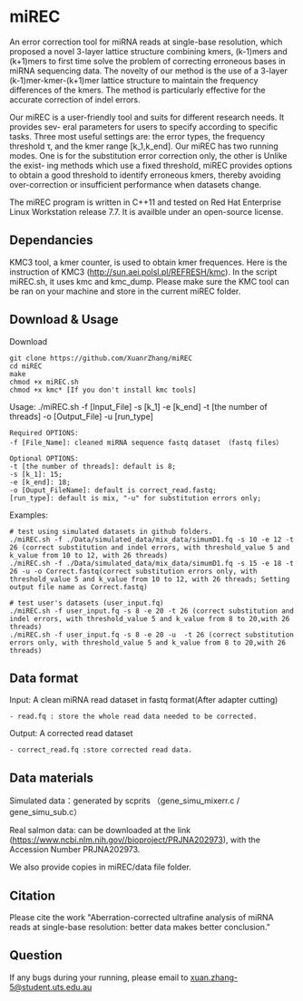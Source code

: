 # miREC
An error correction tool for miRNA reads at single-base resolution, which proposed a novel 3-layer lattice structure combining kmers, (k-1)mers and (k+1)mers to first time solve the problem of correcting erroneous bases in miRNA sequencing data. 
The novelty of our method is the use of a 3-layer (k-1)mer-kmer-(k+1)mer lattice structure to maintain the frequency differences of the kmers.
The method is particularly effective for the accurate correction of indel errors. 

Our miREC is a user-friendly tool and suits for different research needs. It provides sev- eral parameters for users to specify according to specific tasks. Three most useful settings are: the error types, the frequency threshold τ, and the kmer range [k_1,k_end]. Our miREC has two running modes. One is for the substitution error correction only, the other is Unlike the exist- ing methods which use a fixed threshold, miREC provides options to obtain a good threshold to identify erroneous kmers, thereby avoiding over-correction or insufficient performance when datasets change.  

The miREC program is written in C++11 and tested on Red Hat Enterprise Linux Workstation release 7.7. It is availble under an open-source license.

## Dependancies
KMC3 tool, a kmer counter, is used to obtain kmer frequences. Here is the instruction of KMC3 (http://sun.aei.polsl.pl/REFRESH/kmc).
In the script miREC.sh, it uses kmc and kmc_dump. Please make sure the KMC tool can be ran on your machine and store in the current miREC folder.

## Download & Usage

Download

	git clone https://github.com/XuanrZhang/miREC
	cd miREC
	make
	chmod +x miREC.sh
	chmod +x kmc* [If you don't install kmc tools] 
	
	
Usage: ./miREC.sh -f [Input_File] -s [k_1] -e [k_end] -t [the number of threads] -o [Output_File] -u [run_type]

	Required OPTIONS:
	-f [File_Name]: cleaned miRNA sequence fastq dataset （fastq files）

	Optional OPTIONS:
	-t [the number of threads]: default is 8;
	-s [k_1]: 15;
	-e [k_end]: 18;
	-o [Ouput_FileName]: default is correct_read.fastq;
	[run_type]: default is mix, "-u" for substitution errors only;
	
Examples: 

	# test using simulated datasets in github folders.
	./miREC.sh -f ./Data/simulated_data/mix_data/simumD1.fq -s 10 -e 12 -t 26 (correct substitution and indel errors, with threshold_value 5 and k_value from 10 to 12, with 26 threads)
	./miREC.sh -f ./Data/simulated_data/mix_data/simumD1.fq -s 15 -e 18 -t 26 -u -o Correct.fastq(correct substitution errors only, with threshold_value 5 and k_value from 10 to 12, with 26 threads; Setting output file name as Correct.fastq)
	
	# test user's datasets (user_input.fq)
	./miREC.sh -f user_input.fq -s 8 -e 20 -t 26 (correct substitution and indel errors, with threshold_value 5 and k_value from 8 to 20,with 26 threads)
	./miREC.sh -f user_input.fq -s 8 -e 20 -u  -t 26 (correct substitution errors only, with threshold_value 5 and k_value from 8 to 20,with 26 threads)
	
  
## Data format
Input: A clean miRNA read dataset in fastq format(After adapter cutting)

	- read.fq : store the whole read data needed to be corrected.
	
Output: A corrected read dataset 

	- correct_read.fq :store corrected read data.
	
## Data materials

Simulated data：generated by scprits （gene_simu_mixerr.c / gene_simu_sub.c）

Real salmon data: can be downloaded at the link (https://www.ncbi.nlm.nih.gov//bioproject/PRJNA202973), with the Accession Number PRJNA202973.

We also provide copies in miREC/data file folder.

	
## Citation
Please cite the work "Aberration-corrected ultrafine analysis of miRNA reads at single-base resolution: better data makes better conclusion."

## Question
If any bugs during your running, please email to xuan.zhang-5@student.uts.edu.au
